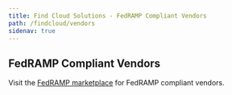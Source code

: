 ```yaml
---
title: Find Cloud Solutions - FedRAMP Compliant Vendors 
path: /findcloud/vendors
sidenav: true
---
```


## FedRAMP Compliant Vendors

Visit the [FedRAMP marketplace]("https://marketplace.fedramp.gov") for FedRAMP compliant vendors.